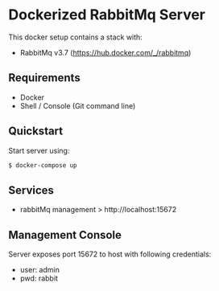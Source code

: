 # Dockerized RabbitMq Server

This docker setup contains a stack with:
* RabbitMq v3.7 (https://hub.docker.com/_/rabbitmq)

## Requirements
* Docker
* Shell / Console (Git command line)


## Quickstart
Start server using:

```bash
$ docker-compose up
```

## Services
* rabbitMq management > http://localhost:15672

## Management Console
Server exposes port 15672 to host with following credentials:
* user: admin
* pwd: rabbit
